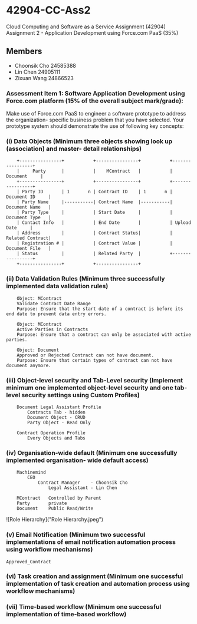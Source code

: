 # 42904-CC-Ass2
Cloud Computing and Software as a Service Assignment (42904) Assignment 2 - Application Development using Force.com PaaS (35%)

## Members

* Choonsik Cho 24585388
* Lin Chen 24905111
* Zixuan Wang 24866523

### Assessment Item 1: Software Application Development using Force.com platform (15% of the overall subject mark/grade):

Make use of Force.com PaaS to engineer a software prototype to address the organization-
specific business problem that you have selected. Your prototype system should demonstrate
the use of following key concepts:


### (i) Data Objects (Minimum three objects showing look up (association) and master- detail relationships)

```
    +----------------+           +----------------+           +-----------------+
    |     Party      |           |    MContract   |           |    Document     |
    +----------------+           +----------------+           +-----------------+
    | Party ID       | 1       n | Contract ID    | 1       n | Document ID     |
    | Party Name     |-----------| Contract Name  |-----------| Document Name   |
    | Party Type     |           | Start Date     |           | Document Type   |
    | Contact Info   |           | End Date       |           | Upload Date     |
    | Address        |           | Contract Status|           | Related Contract|
    | Registration # |           | Contract Value |           | Document File   |
    | Status         |           | Related Party  |           +-----------------+
    +----------------+           +----------------+
```

### (ii) Data Validation Rules (Minimum three successfully implemented data validation rules)

```
    Object: MContract
    Validate Contract Date Range
    Purpose: Ensure that the start date of a contract is before its end date to prevent data entry errors.

    Object: MContract
    Active Parties in Contracts
    Purpose: Ensure that a contract can only be associated with active parties.

    Object: Document
    Approved or Rejected Contract can not have document.
    Purpose: Ensure that certain types of contract can not have document anymore.
```

### (iii) Object-level security and Tab-Level security (Implement minimum one implemented object-level security and one tab-level security settings using Custom Profiles)
```
    Document Legal Assistant Profile
        Contracts Tab - hidden
        Document Object - CRUD
        Party Object - Read Only

    Contract Operation Profile
        Every Objects and Tabs
```

### (iv) Organisation-wide default (Minimum one successfully implemented organisation- wide default access)
```
    Machinemind
        CEO
            Contract Manager    - Choonsik Cho
                Legal Assistant - Lin Chen

    MContract   Controlled by Parent
    Party       private
    Document    Public Read/Write
```
![Role Hierarchy]("Role Hierarchy.jpeg")


### (v) Email Notification (Minimum two successful implementations of email notification automation process using workflow mechanisms)
    Approved_Contract

### (vi) Task creation and assignment (Minimum one successful implementation of task creation and automation process using workflow mechanisms)


### (vii) Time-based workflow (Minimum one successful implementation of time-based workflow)

